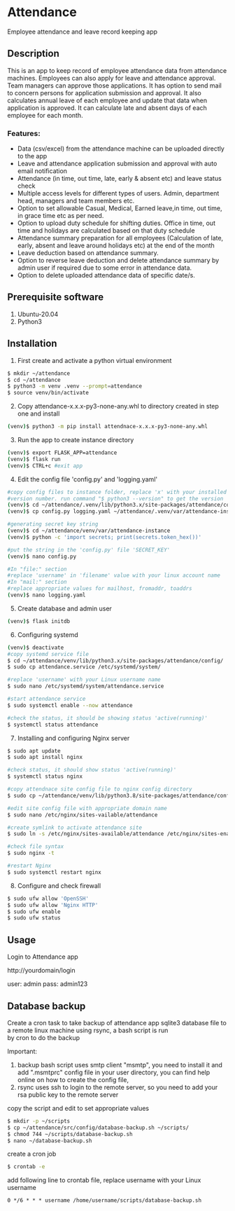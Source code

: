 # Attendance
Employee attendance and leave record keeping app

## Description
This is an app to keep record of employee attendance data from attendance machines. Employees can also apply for leave and attendance approval. Team managers can approve those applications. It has option to send mail to concern persons for application submission and approval. It also calculates annual leave of each employee and update that data when application is approved. It can calculate late and absent days of each employee for each month.

### Features:
- Data (csv/excel) from the attendance machine can be uploaded directly to the app  
- Leave and attendance application submission and approval with auto email notification
- Attendance (in time, out time, late, early & absent etc) and leave status check
- Multiple access levels for different types of users. Admin, department head,  managers and team members etc.
- Option to set allowable Casual, Medical, Earned leave,in time, out time, in grace time etc as per need.
- Option to upload duty schedule for shifting duties. Office in time, out time and holidays are calculated based on that duty schedule
- Attendance summary preparation for all employees (Calculation of late, early, absent and leave around holidays etc) at the end of the month
- Leave deduction based on attendance summary.
- Option to reverse leave deduction and delete attendance summary by admin user if required due to some error in attendance data.
- Option to delete uploaded attendance data of specific date/s.


## Prerequisite software
1. Ubuntu-20.04
2. Python3

## Installation
1. First create and activate a python virtual environment 
```bash
$ mkdir ~/attendance
$ cd ~/attendance
$ python3 -m venv .venv --prompt=attendance
$ source venv/bin/activate
```

2. Copy attendance-x.x.x-py3-none-any.whl to directory created in step one and install
```bash
(venv)$ python3 -m pip install attendnace-x.x.x-py3-none-any.whl
```

3. Run the app to create instance directory
```bash
(venv)$ export FLASK_APP=attendance
(venv)$ flask run
(venv)$ CTRL+c #exit app
```

4. Edit the config file 'config.py' and 'logging.yaml' 
```bash
#copy config files to instance folder, replace 'x' with your installed python 
#version number. run command "$ python3 --version" to get the version
(venv)$ cd ~/attendance/.venv/lib/python3.x/site-packages/attendance/config
(venv)$ cp config.py logging.yaml ~/attendance/.venv/var/attendance-instance/

#generating secret key string
(venv)$ cd ~/attendance/venv/var/attendance-instance
(venv)$ python -c 'import secrets; print(secrets.token_hex())'

#put the string in the 'config.py' file 'SECRET_KEY'
(venv)$ nano config.py

#In "file:" section
#replace 'username' in 'filename' value with your linux account name  
#In "mail:" section
#replace appropriate values for mailhost, fromaddr, toaddrs
(venv)$ nano logging.yaml 
```

5. Create database and admin user
```bash
(venv)$ flask initdb
```

6. Configuring systemd
```bash
(venv)$ deactivate
#copy systemd service file
$ cd ~/attendance/venv/lib/python3.x/site-packages/attendance/config/
$ sudo cp attendance.service /etc/systemd/system/

#replace 'username' with your Linux username name
$ sudo nano /etc/systemd/system/attendance.service

#start attendance service
$ sudo systemctl enable --now attendance

#check the status, it should be showing status 'active(running)'
$ systemctl status attendance
```

7. Installing and configuring Nginx server
```bash
$ sudo apt update
$ sudo apt install nginx

#check status, it should show status 'active(running)'
$ systemctl status nginx

#copy attendnace site config file to nginx config directory
$ sudo cp ~/attendance/venv/lib/python3.8/site-packages/attendance/config/attendance /etc/nginx/sites-available/

#edit site config file with appropriate domain name
$ sudo nano /etc/nginx/sites-vailable/attendance

#create symlink to activate attendance site
$ sudo ln -s /etc/nginx/sites-available/attendance /etc/nginx/sites-enabled

#check file syntax
$ sudo nginx -t

#restart Nginx
$ sudo systemctl restart nginx
```

8. Configure and check firewall
```bash
$ sudo ufw allow 'OpenSSH'
$ sudo ufw allow 'Nginx HTTP'
$ sudo ufw enable
$ sudo ufw status
```

## Usage
Login to Attendance app

http://yourdomain/login

user: admin
pass: admin123

## Database backup
Create a cron task to take backup of attendance app sqlite3 database file to a remote linux machine using rsync, a bash script is run  
by cron to do the backup

Important:
1. backup bash script uses smtp client "msmtp", you need to install it and add ".msmtprc" config file in your user directory, 
you can find help online on how to create the config file, 
2. rsync uses ssh to login to the remote server, so you need to add your rsa public key to the remote server

copy the script and edit to set appropriate values
```bash
$ mkdir -p ~/scripts
$ cp ~/attendance/src/config/database-backup.sh ~/scripts/
$ chmod 744 ~/scripts/database-backup.sh
$ nano ~/database-backup.sh
```
create a cron job
```bash
$ crontab -e
```
add following line to crontab file, replace username with your Linux username  
```
0 */6 * * * username /home/username/scripts/database-backup.sh
```
